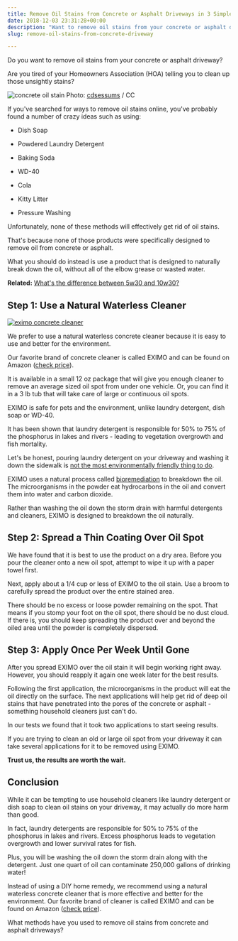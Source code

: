 ```yaml
---
title: Remove Oil Stains from Concrete or Asphalt Driveways in 3 Simple Steps
date: 2018-12-03 23:31:28+00:00
description: "Want to remove oil stains from your concrete or asphalt driveway? Don't waste time with homemade concrete cleaner - do this instead."
slug: remove-oil-stains-from-concrete-driveway

---
```


Do you want to remove oil stains from your concrete or asphalt driveway? 

Are you tired of your Homeowners Association (HOA) telling you to clean up those unsightly stains?

![concrete oil stain](https://www.doorwaysmagazine.com/wp-content/uploads/concrete_oil_stain.jpg) 
Photo: [cdsessums](https://www.flickr.com/photos/53313745@N00/4649126206/) / CC

If you've searched for ways to remove oil stains online, you've probably found a number of crazy ideas such as using:


  * Dish Soap


  * Powdered Laundry Detergent


  * Baking Soda


  * WD-40


  * Cola


  * Kitty Litter


  * Pressure Washing



Unfortunately, none of these methods will effectively get rid of oil stains. 

That's because none of those products were specifically designed to remove oil from concrete or asphalt.

What you should do instead is use a product that is designed to naturally break down the oil, without all of the elbow grease or wasted water.

**Related:** <a href="http://www.hcdmag.com/5w30-vs-10w30/" target="_blank">What's the difference between 5w30 and 10w30?</a>



## Step 1: Use a Natural Waterless Cleaner


<a href="https://www.amazon.com/dp/B00CHTDO5K/?tag=doorways-20" target="_blank" rel="nofollow"><img src="https://www.doorwaysmagazine.com/wp-content/uploads/eximo_concrete_cleaner-300x300.jpg" alt="eximo concrete cleaner"></a>

We prefer to use a natural waterless concrete cleaner because it is easy to use and better for the environment.



Our favorite brand of concrete cleaner is called EXIMO and can be found on Amazon (<a href="https://www.amazon.com/dp/B00CHTDO5K/?tag=doorways-20" target="_blank" rel="nofollow">check price</a>).





It is available in a small 12 oz package that will give you enough cleaner to remove an average sized oil spot from under one vehicle. Or, you can find it in a 3 lb tub that will take care of large or continuous oil spots.



EXIMO is safe for pets and the environment, unlike laundry detergent, dish soap or WD-40.

It has been shown that laundry detergent is responsible for 50% to 75% of the phosphorus in lakes and rivers - leading to vegetation overgrowth and fish mortality. 

Let's be honest, pouring laundry detergent on your driveway and washing it down the sidewalk is [not the most environmentally friendly thing to do](http://www.motherearthnews.com/nature-and-environment/effect-of-pollution-zmaz70ndzgoe).

EXIMO uses a natural process called [bioremediation](http://ei.cornell.edu/biodeg/bioremed/) to breakdown the oil. The microorganisms in the powder eat hydrocarbons in the oil and convert them into water and carbon dioxide.

Rather than washing the oil down the storm drain with harmful detergents and cleaners, EXIMO is designed to breakdown the oil naturally.



## Step 2: Spread a Thin Coating Over Oil Spot





We have found that it is best to use the product on a dry area. Before you pour the cleaner onto a new oil spot, attempt to wipe it up with a paper towel first.

Next, apply about a 1/4 cup or less of EXIMO to the oil stain. Use a broom to carefully spread the product over the entire stained area.

There should be no excess or loose powder remaining on the spot. That means if you stomp your foot on the oil spot, there should be no dust cloud. If there is, you should keep spreading the product over and beyond the oiled area until the powder is completely dispersed.



## Step 3: Apply Once Per Week Until Gone



After you spread EXIMO over the oil stain it will begin working right away. However, you should reapply it again one week later for the best results.

Following the first application, the microorganisms in the product will eat the oil directly on the surface. The next applications will help get rid of deep oil stains that have penetrated into the pores of the concrete or asphalt - something household cleaners just can't do.

In our tests we found that it took two applications to start seeing results. 

If you are trying to clean an old or large oil spot from your driveway it can take several applications for it to be removed using EXIMO.

**Trust us, the results are worth the wait.** 



## Conclusion



While it can be tempting to use household cleaners like laundry detergent or dish soap to clean oil stains on your driveway, it may actually do more harm than good.

In fact, laundry detergents are responsible for 50% to 75% of the phosphorus in lakes and rivers. Excess phosphorus leads to vegetation overgrowth and lower survival rates for fish.

Plus, you will be washing the oil down the storm drain along with the detergent. Just one quart of oil can contaminate 250,000 gallons of drinking water!

Instead of using a DIY home remedy, we recommend using a natural waterless concrete cleaner that is more effective and better for the environment. Our favorite brand of cleaner is called EXIMO and can be found on Amazon (<a href="https://www.amazon.com/dp/B00CHTDO5K/?tag=doorways-20" target="_blank" rel="nofollow">check price</a>).

What methods have you used to remove oil stains from concrete and asphalt driveways?
